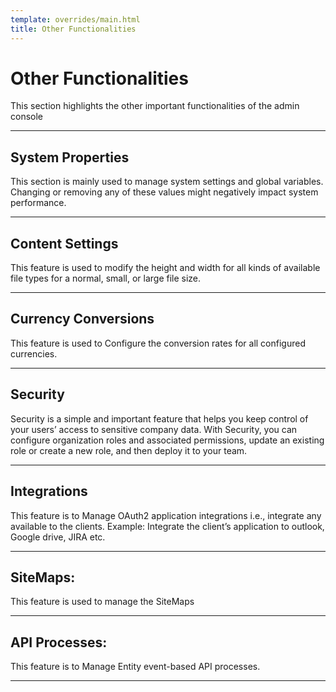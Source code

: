 ```yaml
---
template: overrides/main.html
title: Other Functionalities
---
```


# Other Functionalities

This section highlights the other important functionalities of the admin console
___
## System Properties
This section is mainly used to manage system settings and global variables. Changing or removing any of these values might negatively impact system performance.
___

## Content Settings
This feature is used to modify the height and width for all kinds of available file types for a normal, small, or large file size. 
___

## Currency Conversions
This feature is used to Configure the conversion rates for all configured currencies. 
___

##  Security
Security is a simple and important feature that helps you keep control of your users’ access to sensitive company data. With Security, you can configure organization roles and associated permissions, update an existing role or create a new role, and then deploy it to your team. 
___

## Integrations 
This feature is to Manage OAuth2 application integrations i.e., integrate any available to the clients. Example: Integrate the client’s application to outlook, Google drive, JIRA etc.
___

## SiteMaps: 
This feature is used to manage the SiteMaps
___

## API Processes:
This feature is to Manage Entity event-based API processes. 
___

